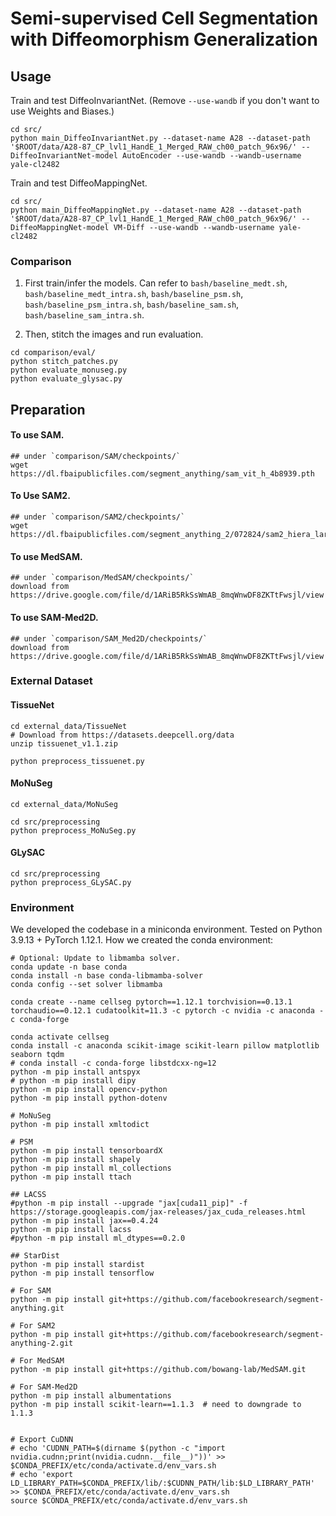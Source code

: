 # Semi-supervised Cell Segmentation with Diffeomorphism Generalization

<!-- [![Twitter](https://img.shields.io/twitter/follow/KrishnaswamyLab.svg?style=social&label=Follow)](https://twitter.com/KrishnaswamyLab)
[![Github Stars](https://img.shields.io/github/stars/ChenLiu-1996/DiffusionSpectralEntropy.svg?style=social&label=Stars)](https://github.com/ChenLiu-1996/DiffusionSpectralEntropy/) -->



## Usage
Train and test DiffeoInvariantNet. (Remove `--use-wandb` if you don't want to use Weights and Biases.)
```
cd src/
python main_DiffeoInvariantNet.py --dataset-name A28 --dataset-path '$ROOT/data/A28-87_CP_lvl1_HandE_1_Merged_RAW_ch00_patch_96x96/' --DiffeoInvariantNet-model AutoEncoder --use-wandb --wandb-username yale-cl2482
```


Train and test DiffeoMappingNet.
```
cd src/
python main_DiffeoMappingNet.py --dataset-name A28 --dataset-path '$ROOT/data/A28-87_CP_lvl1_HandE_1_Merged_RAW_ch00_patch_96x96/' --DiffeoMappingNet-model VM-Diff --use-wandb --wandb-username yale-cl2482
```

### Comparison
1. First train/infer the models. Can refer to `bash/baseline_medt.sh`, `bash/baseline_medt_intra.sh`, `bash/baseline_psm.sh`, `bash/baseline_psm_intra.sh`, `bash/baseline_sam.sh`, `bash/baseline_sam_intra.sh`.

2. Then, stitch the images and run evaluation.
```
cd comparison/eval/
python stitch_patches.py
python evaluate_monuseg.py
python evaluate_glysac.py
```


## Preparation

#### To use SAM.
```
## under `comparison/SAM/checkpoints/`
wget https://dl.fbaipublicfiles.com/segment_anything/sam_vit_h_4b8939.pth
```

#### To Use SAM2.
```
## under `comparison/SAM2/checkpoints/`
wget https://dl.fbaipublicfiles.com/segment_anything_2/072824/sam2_hiera_large.pt
```

#### To use MedSAM.
```
## under `comparison/MedSAM/checkpoints/`
download from https://drive.google.com/file/d/1ARiB5RkSsWmAB_8mqWnwDF8ZKTtFwsjl/view
```

#### To use SAM-Med2D.
```
## under `comparison/SAM_Med2D/checkpoints/`
download from https://drive.google.com/file/d/1ARiB5RkSsWmAB_8mqWnwDF8ZKTtFwsjl/view
```

### External Dataset

#### TissueNet
```
cd external_data/TissueNet
# Download from https://datasets.deepcell.org/data
unzip tissuenet_v1.1.zip

python preprocess_tissuenet.py
```


#### MoNuSeg
```
cd external_data/MoNuSeg

cd src/preprocessing
python preprocess_MoNuSeg.py
```


#### GLySAC
```
cd src/preprocessing
python preprocess_GLySAC.py
```

### Environment
We developed the codebase in a miniconda environment.
Tested on Python 3.9.13 + PyTorch 1.12.1.
How we created the conda environment:
```
# Optional: Update to libmamba solver.
conda update -n base conda
conda install -n base conda-libmamba-solver
conda config --set solver libmamba

conda create --name cellseg pytorch==1.12.1 torchvision==0.13.1 torchaudio==0.12.1 cudatoolkit=11.3 -c pytorch -c nvidia -c anaconda -c conda-forge

conda activate cellseg
conda install -c anaconda scikit-image scikit-learn pillow matplotlib seaborn tqdm
# conda install -c conda-forge libstdcxx-ng=12
python -m pip install antspyx
# python -m pip install dipy
python -m pip install opencv-python
python -m pip install python-dotenv

# MoNuSeg
python -m pip install xmltodict

# PSM
python -m pip install tensorboardX
python -m pip install shapely
python -m pip install ml_collections
python -m pip install ttach

## LACSS
#python -m pip install --upgrade "jax[cuda11_pip]" -f https://storage.googleapis.com/jax-releases/jax_cuda_releases.html
python -m pip install jax==0.4.24
python -m pip install lacss
#python -m pip install ml_dtypes==0.2.0

## StarDist
python -m pip install stardist
python -m pip install tensorflow

# For SAM
python -m pip install git+https://github.com/facebookresearch/segment-anything.git

# For SAM2
python -m pip install git+https://github.com/facebookresearch/segment-anything-2.git

# For MedSAM
python -m pip install git+https://github.com/bowang-lab/MedSAM.git

# For SAM-Med2D
python -m pip install albumentations
python -m pip install scikit-learn==1.1.3  # need to downgrade to 1.1.3


# Export CuDNN
# echo 'CUDNN_PATH=$(dirname $(python -c "import nvidia.cudnn;print(nvidia.cudnn.__file__)"))' >> $CONDA_PREFIX/etc/conda/activate.d/env_vars.sh
# echo 'export LD_LIBRARY_PATH=$CONDA_PREFIX/lib/:$CUDNN_PATH/lib:$LD_LIBRARY_PATH' >> $CONDA_PREFIX/etc/conda/activate.d/env_vars.sh
source $CONDA_PREFIX/etc/conda/activate.d/env_vars.sh
```
